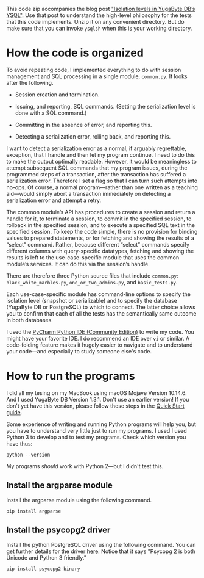 This code zip accompanies the blog post
["Isolation levels in YugaByte DB’s YSQL"](https://blog.yugabyte.com/relational-data-modeling-with-foreign-keys-in-a-distributed-sql-database/). Use that post to understand the high-level philosophy for the tests that this code implements. Unzip it on any convenient directory. But do make sure that you can invoke `ysqlsh` when this is your working directory.

# How the code is organized
To avoid repeating code, I implemented everything to do with session management and SQL processing in a single module, `common.py`. It looks after the following.

* Session creation and termination.

* Issuing, and reporting, SQL commands. (Setting the serialization level is done with a SQL command.)

* Committing in the absence of error, and reporting this.

* Detecting a serialization error, rolling back, and reporting this.

I want to detect a serialization error as a normal, if arguably regrettable, exception, that I handle and then let my program continue. I need to do this to make the output optimally readable. However, it would be meaningless to attempt subsequent SQL commands that my program issues, during the programmed steps of a transaction, after the transaction has suffered a serialization error. Therefore I set a flag so that I can turn such attempts into no-ops. Of course, a normal program—rather than one written as a teaching aid—would simply abort a transaction immediately on detecting a serialization error and attempt a retry.

The common module’s API has procedures to create a session and return a handle for it, to terminate a session, to commit in the specified session, to rollback in the specified session, and to execute a specified SQL text in the specified session. To keep the code simple, there is no provision for binding values to prepared statements, or for fetching and showing the results of a “select” command. Rather, because different “select” commands specify different columns with query-specific datatypes, fetching and showing the results is left to the use-case-specific module that uses the common module’s services. It can do this via the session’s handle.

There are therefore three Python source files that include `common.py`: `black_white_marbles.py`, `one_or_two_admins.py`, and `basic_tests.py`.

Each use-case-specific module has command-line options to specify the isolation level (snapshot or serializable) and to specify the database (YugaByte DB or PostgreSQL) to which to connect. The latter choice allows you to confirm that each of all the tests has the semantically same outcome in both databases.

I used the
[PyCharm Python IDE (Community Edition)](https://www.jetbrains.com/pycharm/download/#section=mac)
to write my code. You might have your favorite IDE. I do recommend an IDE over `vi` or similar. A code-folding feature makes it hugely easier to navigate and to understand your code—and especially to study someone else's code.

# How to run the programs

I did all my tesing on my MacBook using macOS Mojave Version 10.14.6. And I used YugaByte DB Version 1.3.1. Don't use an earlier version! If you don't yet have this version, please follow these steps in the
[Quick Start guide](https://docs.yugabyte.com/latest/quick-start/install/).

Some experience of writing and running Python programs will help you, but you have to understand very little just to run my programs. I used I used Python 3 to develop and to test my programs. Check which version you have thus:
```
python --version
```
My programs *should* work with Python 2—but I didn't test this.

## Install the argparse module

Install the argparse module using the following command.
```
pip install argparse
```
## Install the psycopg2 driver

Install the python PostgreSQL driver using the following command. You can get further details for the driver [here](https://pypi.org/project/psycopg2/). Notice that it says "Psycopg 2 is both Unicode and Python 3 friendly." 
```
pip install psycopg2-binary
```

